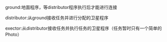 ground:地面程序，等distributor程序执行后才能进行连接

distributor:从ground接收任务并进行分配的卫星程序

exector:从distributor接收任务并执行任务的卫星程序（任务暂时只有一个简单的Photo）
